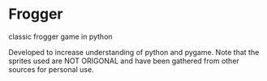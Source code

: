 # Frogger
classic frogger game in python

Developed to increase understanding of python and pygame. Note that the sprites used are NOT ORIGONAL and have been gathered from other sources for personal use. 
